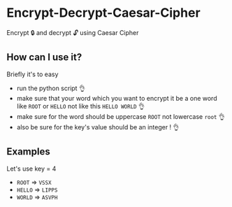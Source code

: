 # Encrypt-Decrypt-Caesar-Cipher
Encrypt :lock: and decrypt :unlock: using Caesar Cipher

## How can I use it?
Briefly it's to easy
* run the python script :ok_hand:
* make sure that your word which you want to encrypt it be a one word like ````ROOT```` or ````HELLO```` not like this ````HELLO WORLD```` :ok_hand:
* make sure for the word should be uppercase ````ROOT```` not lowercase ````root```` :ok_hand:
* also be sure for the key's value should be an integer ! :ok_hand:

## Examples
Let's use key = 4
* ````ROOT```` => ````VSSX````
* ````HELLO```` => ````LIPPS````
* ````WORLD```` => ````ASVPH````
